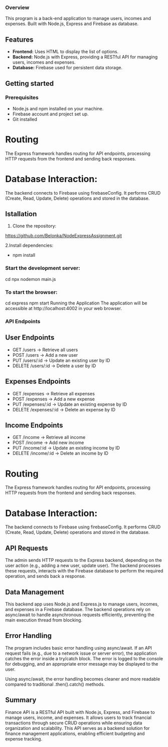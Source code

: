 ### Overview
This program is a back-end application to manage users, incomes and expenses. Built with Node.js, Express and Firebase as database.

## Features

- **Frontend:** Uses HTML to display the list of options.
- **Backend:** Node.js with Express, providing a  RESTful API for managing users, incomes and expenses.
- **Database:** Firebase used for persistent data storage.

## Getting started

### Prerequisites

- Node.js and npm installed on your machine.
- Firebase account and project set up.
- Git installed


# Routing

The Express framework handles routing for API endpoints, processing HTTP requests from the frontend and sending back responses.

# Database Interaction:

The backend connects to Firebase using firebaseConfig. It performs CRUD (Create, Read, Update, Delete) operations and  stored in the database.

## Istallation

1. Clone the repository:

https://github.com/Belonka/NodeExpressAssignment.git

2.Install dependencies:

- npm install

### Start the development server:
cd npx nodemon main.js


### To start the browser:
cd express
npm start
Running the Application
The application will be accessible at http://localhost:4002 in your web browser.


### API Endpoints

## User Endpoints

- GET /users → Retrieve all users
- POST /users → Add a new user
- PUT /users/:id → Update an existing user by ID
- DELETE /users/:id → Delete a user by ID


## Expenses Endpoints

- GET /expenses → Retrieve all expenses
- POST /expenses → Add a new expense
- PUT /expenses/:id → Update an existing expense by ID
- DELETE /expenses/:id → Delete an expense by ID


## Income Endpoints

- GET /income → Retrieve all income
- POST /income → Add new income
- PUT /income/:id → Update an existing income by ID
- DELETE /income/:id → Delete an income by ID

# Routing

The Express framework handles routing for API endpoints, processing HTTP requests from the frontend and sending back responses.

# Database Interaction:

The backend connects to Firebase using firebaseConfig. It performs CRUD (Create, Read, Update, Delete) operations and  stored in the database.

## API Requests

The admin sends HTTP requests to the Express backend, depending on the user action (e.g., adding a new user, update user).
The backend processes these requests, interacts with the Firebase database to perform the required operation, and sends back a response.

## Data Management

This backend app uses Node.js and Express.js to manage users, incomes, and expenses in a Firebase database. The backend operations rely on async/await to handle asynchronous requests efficiently, preventing the main execution thread from blocking.

## Error Handling
The program includes basic error handling using async/await. If an API request fails (e.g., due to a network issue or server error), the application catches the error inside a try/catch block. The error is logged to the console for debugging, and an appropriate error message may be displayed to the user.

Using async/await, the error handling becomes cleaner and more readable compared to traditional .then().catch() methods.

## Summary

Finance API is a RESTful API built with Node.js, Express, and Firebase to manage users, income, and expenses. It allows users to track financial transactions through secure CRUD operations while ensuring data organization and scalability. This API serves as a backend solution for finance management applications, enabling efficient budgeting and expense tracking.
